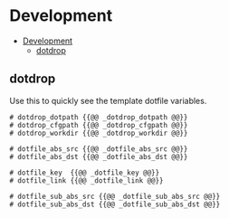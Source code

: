 # Development

- [Development](#development)
    - [dotdrop](#dotdrop)

## dotdrop

Use this to quickly see the template dotfile variables.

```
# dotdrop_dotpath {{@@ _dotdrop_dotpath @@}}
# dotdrop_cfgpath {{@@ _dotdrop_cfgpath @@}}
# dotdrop_workdir {{@@ _dotdrop_workdir @@}}

# dotfile_abs_src {{@@ _dotfile_abs_src @@}}
# dotfile_abs_dst {{@@ _dotfile_abs_dst @@}}

# dotfile_key  {{@@ _dotfile_key @@}}
# dotfile_link {{@@ _dotfile_link @@}}

# dotfile_sub_abs_src {{@@ _dotfile_sub_abs_src @@}}
# dotfile_sub_abs_dst {{@@ _dotfile_sub_abs_dst @@}}
```
